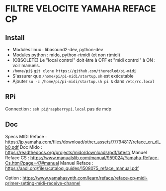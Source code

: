 # FILTRE VELOCITE YAMAHA REFACE CP 

Install
----
- Modules linux : libasound2-dev, python-dev
- Modules python : mido, python-rtmidi (et non rtmidi)
- (OBSOLETE) Le "local control" doit être à OFF et "midi control" à ON : voir manuels.
- `/home/pi$` `git clone https://github.com/theredled/pi-midi`
- S'assurer que `/home/pi/pi-midi/startup.sh` est exécutable
- Ajouter `su -c /home/pi/pi-midi/startup.sh pi &` dans `/etc/rc.local`


RPi
----
Connection : `ssh pi@raspberrypi.local` pas de mdp

Doc
----
Specs MIDI Reface : https://jp.yamaha.com/files/download/other_assets/7/794817/reface_en_dl_b0.pdf
Doc Mido : https://readthedocs.org/projects/mido/downloads/pdf/latest/
Manuel Reface CS :  https://www.manualslib.com/manual/959024/Yamaha-Reface-Cs.html?page=47#manual
Manuel Reface : https://aadl.org/files/catalog_guides/1508075_reface_manual.pdf

Option :
https://www.yamahasynth.com/learn/reface/reface-cp-midi-primer-setting-midi-receive-channel
